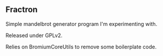 Fractron
--------

Simple mandelbrot generator program I'm experimenting with.

Released under GPLv2.

Relies on BromiumCoreUtils to remove some boilerplate code.